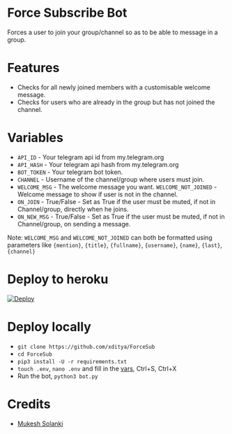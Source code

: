 # Force Subscribe Bot
Forces a user to join your group/channel so as to be able to message in a group.

# Features
- Checks for all newly joined members with a customisable welcome message.
- Checks for users who are already in the group but has not joined the channel.

# Variables
- `API_ID` - Your telegram api id from my.telegram.org
- `API_HASH` - Your telegram api hash from my.telegram.org
- `BOT_TOKEN` - Your telegram bot token.
- `CHANNEL` - Username of the channel/group where users must join.
- `WELCOME_MSG` - The welcome message you want.
`WELCOME_NOT_JOINED` - Welcome message to show if user is not in the channel.
- `ON_JOIN` - True/False - Set as True if the user must be muted, if not in Channel/group, directly when he joins.
- `ON_NEW_MSG` - True/False - Set as True if the user must be muted, if not in Channel/group, on sending a message.

Note: `WELCOME_MSG` and `WELCOME_NOT_JOINED` can both be formatted using parameters like `{mention}`, `{title}`, `{fullname}`, `{username}`, `{name}`, `{last}`, `{channel}`

# Deploy to heroku
[![Deploy](https://www.herokucdn.com/deploy/button.svg)](https://heroku.com/deploy)

# Deploy locally
- `git clone https://github.com/xditya/ForceSub`
- `cd ForceSub`
- `pip3 install -U -r requirements.txt`
- `touch .env`,  `nano .env` and fill in the [vars](.env.sample), Ctrl+S, Ctrl+X
- Run the bot, `python3 bot.py`

# Credits
- [Mukesh Solanki](t.me/mkspali)
